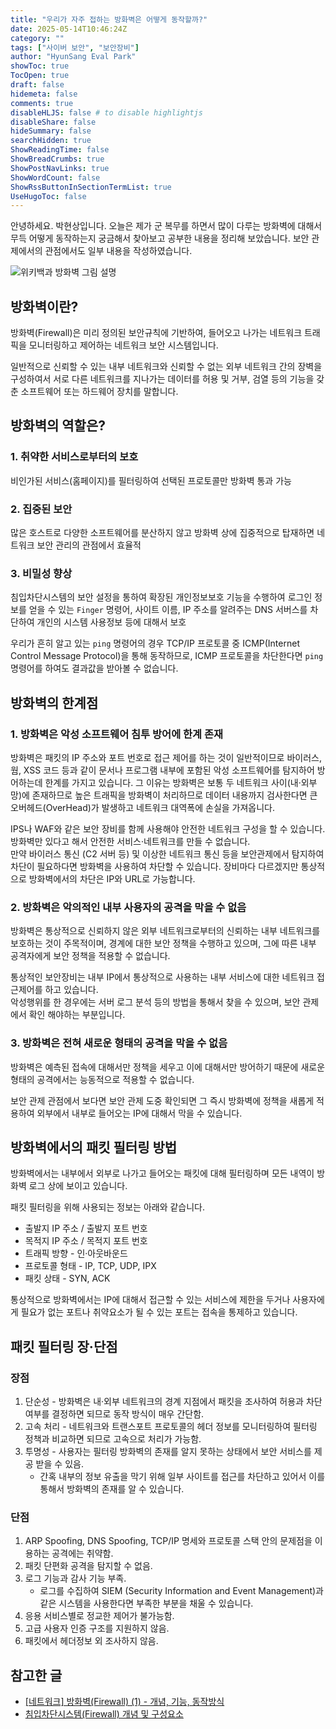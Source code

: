 ```yaml
---
title: "우리가 자주 접하는 방화벽은 어떻게 동작할까?"
date: 2025-05-14T10:46:24Z
category: ""
tags: ["사이버 보안", "보안장비"]
author: "HyunSang Eval Park"
showToc: true
TocOpen: true
draft: false
hidemeta: false
comments: true
disableHLJS: false # to disable highlightjs
disableShare: false
hideSummary: false
searchHidden: true
ShowReadingTime: false
ShowBreadCrumbs: true
ShowPostNavLinks: true
ShowWordCount: false
ShowRssButtonInSectionTermList: true
UseHugoToc: false
---
```


안녕하세요. 박현상입니다.
오늘은 제가 군 복무를 하면서 많이 다루는 방화벽에 대해서 무득 어떻게 동작하는지 궁금해서 찾아보고 공부한 내용을 정리해 보았습니다. 보안 관제에서의 관점에서도 일부 내용을 작성하였습니다.  

![위키백과 방화벽 그림 설명](https://upload.wikimedia.org/wikipedia/commons/thumb/5/5b/Firewall.png/250px-Firewall.png)

## 방화벽이란?
방화벽(Firewall)은 미리 정의된 보안규칙에 기반하여, 들어오고 나가는 네트워크 트래픽을 모니터링하고 제어하는 네트워크 보안 시스템입니다.

일반적으로 신뢰할 수 있는 내부 네트워크와 신뢰할 수 없는 외부 네트워크 간의 장벽을 구성하여서 서로 다른 네트워크를 지나가는 데이터를 허용 및 거부, 검열 등의 기능을 갖춘 소프트웨어 또는 하드웨어 장치를 말합니다.

## 방화벽의 역할은?

### 1. 취약한 서비스로부터의 보호
비인가된 서비스(홈페이지)를 필터링하여 선택된 프로토콜만 방화벽 통과 가능

### 2. 집중된 보안
많은 호스트로 다양한 소프트웨어를 분산하지 않고 방화벽 상에 집중적으로 탑재하면 네트워크 보안 관리의 관점에서 효율적

### 3. 비밀성 향상
침입차단시스템의 보안 설정을 통하여 확장된 개인정보보호 기능을 수행하여 로그인 정보를 얻을 수 있는 `Finger` 명령어, 사이트 이름, IP 주소를 알려주는 DNS 서버스를 차단하여 개인의 시스템 사용정보 등에 대해서 보호

우리가 흔히 알고 있는 `ping` 명령어의 경우 TCP/IP 프로토콜 중 ICMP(Internet Control Message Protocol)을 통해 동작하므로, ICMP 프로토콜을 차단한다면 `ping` 명령어를 하여도 결과값을 받아볼 수 없습니다.

## 방화벽의 한계점

### 1. 방화벽은 악성 소프트웨어 침투 방어에 한계 존재
방화벽은 패킷의 IP 주소와 포트 번호로 접근 제어를 하는 것이 일반적이므로 바이러스, 웜, XSS 코드 등과 같이 문서나 프로그램 내부에 포함된 악성 소프트웨어를 탐지하어 방어하는데 한계를 가지고 있습니다.
그 이유는 방화벽은 보통 두 네트워크 사이(내·외부망)에 존재하므로 높은 트래픽을 방화벽이 처리하므로 데이터 내용까지 검사한다면 큰 오버헤드(OverHead)가 발생하고 네트워크 대역폭에 손실을 가져옵니다.

IPS나 WAF와 같은 보안 장비를 함께 사용해야 안전한 네트워크 구성을 할 수 있습니다. 방화벽만 있다고 해서 안전한 서비스·네트워크를 만들 수 없습니다.  
만약 바이러스 통신 (C2 서버 등) 및 이상한 네트워크 통신 등을 보안관제에서 탐지하여 차단이 필요하다면 방화벽을 사용하여 차단할 수 있습니다. 장비마다 다르겠지만 통상적으로 방화벽에서의 차단은 IP와 URL로 가능합니다.

### 2. 방화벽은 악의적인 내부 사용자의 공격을 막을 수 없음
방화벽은 통상적으로 신뢰하지 않은 외부 네트워크로부터의 신뢰하는 내부 네트워크를 보호하는 것이 주목적이며, 경계에 대한 보안 정책을 수행하고 있으며, 그에 따른 내부 공격자에게 보안 정책을 적용할 수 없습니다.

통상적인 보안장비는 내부 IP에서 통상적으로 사용하는 내부 서비스에 대한 네트워크 접근제어를 하고 있습니다.  
악성행위를 한 경우에는 서버 로그 분석 등의 방법을 통해서 찾을 수 있으며, 보안 관제에서 확인 해야하는 부분입니다.

### 3. 방화벽은 전혀 새로운 형태의 공격을 막을 수 없음
방화벽은 예측된 접속에 대해서만 정책을 세우고 이에 대해서만 방어하기 때문에 새로운 형태의 공격에서는 능동적으로 적용할 수 없습니다.

보안 관제 관점에서 보다면 보안 관제 도중 확인되면 그 즉시 방화벽에 정책을 새롭게 적용하여 외부에서 내부로 들어오는 IP에 대해서 막을 수 있습니다.  

## 방화벽에서의 패킷 필터링 방법
방화벽에서는 내부에서 외부로 나가고 들어오는 패킷에 대해 필터링하며 모든 내역이 방화벽 로그 상에 보이고 있습니다.

패킷 필터링을 위해 사용되는 정보는 아래와 같습니다.
- 출발지 IP 주소 / 출발지 포트 번호
- 목적지 IP 주소 / 목적지 포트 번호
- 트래픽 방향 - 인·아웃바운드
- 프로토콜 형태 - IP, TCP, UDP, IPX
- 패킷 상태 - SYN, ACK

통상적으로 방화벽에서는 IP에 대해서 접근할 수 있는 서비스에 제한을 두거나 사용자에게 필요가 없는 포트나 취약요소가 될 수 있는 포트는 접속을 통제하고 있습니다.

## 패킷 필터링 장·단점

### 장점
1. 단순성 - 방화벽은 내·외부 네트워크의 경계 지점에서 패킷을 조사하여 허용과 차단 여부를 결정하면 되므로 동작 방식이 매우 간단함.
2. 고속 처리 - 네트워크와 트랜스포트 프로토콜의 헤더 정보를 모니터링하여 필터링 정책과 비교하면 되므로 고속으로 처리가 가능함.
3. 투명성 - 사용자는 필터링 방화벽의 존재를 알지 못하는 상태에서 보안 서비스를 제공 받을 수 있음.
    - 간혹 내부의 정보 유출을 막기 위해 일부 사이트를 접근를 차단하고 있어서 이를 통해서 방화벽의 존재를 알 수 있습니다.

### 단점
1. ARP Spoofing, DNS Spoofing, TCP/IP 명세와 프로토콜 스택 안의 문제점을 이용하는 공격에는 취약함.
2. 패킷 단편화 공격을 탐지할 수 없음.
3. 로그 기능과 감사 기능 부족.
    - 로그를 수집하여 SIEM (Security Information and Event Management)과 같은 시스템을 사용한다면 부족한 부분을 채울 수 있습니다.
4. 응용 서비스별로 정교한 제어가 불가능함.
5. 고급 사용자 인증 구조를 지원하지 않음.
7. 패킷에서 헤더정보 외 조사하지 않음.

## 참고한 글
- [[네트워크] 방화벽(Firewall) (1) - 개념, 기능, 동작방식](https://co-no.tistory.com/entry/%EB%84%A4%ED%8A%B8%EC%9B%8C%ED%81%AC-%EB%B0%A9%ED%99%94%EB%B2%BDFirewall)
- [침입차단시스템(Firewall) 개념 및 구성요소](https://webstone.tistory.com/136)